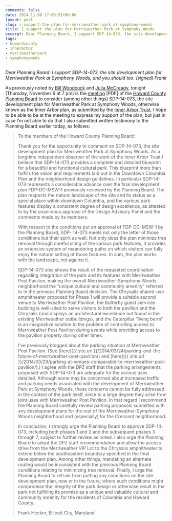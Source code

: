 ```yaml
---
comments: false
date: 2014-11-06 17:00:51+00:00
layout: post
slug: i-support-the-plan-for-merriweather-park-at-symphony-woods
title: I support the plan for Merriweather Park at Symphony Woods
excerpt: Dear Planning Board, I support SDP-14-073, the site development plan for Merriweather Park at Symphony Woods, and you should too. (signed) Frank
tags:
- howardcounty
- innerarbor
- merriweatherpark
- symphonywoods
---
```


_Dear Planning Board: I support SDP-14-073, the site development plan for Merriweather Park at Symphony Woods, and you should too. (signed) Frank_

As previously noted by 	[Bill Woodcock](http://53beersontap.typepad.com/53beers/2014/11/my-thursday-night-planning-board-testimony.html) and [Julia McCready](http://villagegreentownsquared.blogspot.com/2014/11/seeing-yourself.html), tonight (Thursday, November 6 at 7 pm) is the [meeting](http://www.howardcountymd.gov/WorkArea/linkit.aspx?LinkIdentifier=id&ItemID=6442476915&libID=6442476907) [PDF] of the [Howard County Planning Board](http://www.howardcountymd.gov/planning_board.htm) to consider (among other things) SDP-14-073, the site development plan for Merriweather Park at Symphony Woods, otherwise known as the Inner Arbor plan, as submitted by the [Inner Arbor Trust](http://inartrust.org). I hope to be able to be at the meeting to express my support of the plan, but just in case I’m not able to do that I also submitted written testimony to the Planning Board earlier today, as follows:

> To the members of the Howard County Planning Board:
>
> Thank you for the opportunity to comment on SDP-14-073, the site
> development plan for Merriweather Park at Symphony Woods. As a
> longtime independent observer of the work of the Inner Arbor Trust I
> believe that SDP-14-073 provides a complete and detailed blueprint
> for a beautiful and functional cultural park. This blueprint more
> than fulfills the vision and requirements laid out in the Downtown
> Columbia Plan and the neighborhood design guidelines. In particular
> SDP-14-073 represents a considerable advance over the final
> development plan FDP-DC-MSW-1 previously reviewed by the Planning
> Board. The plan respects the natural landscape of the site and its
> status as a special place within downtown Columbia, and the various
> park features display a consistent degree of design excellence, as
> attested to by the unanimous approval of the Design Advisory Panel
> and the comments made by its members.
>
> With respect to the conditions put on approval of FDP-DC-MSW-1 by
> the Planning Board, SDP- 14-073 meets not only the letter of those
> conditions but their spirit as well. Not only does the plan minimize
> tree removal through careful siting of the various park features, it
> provides an extensive system of meandering paths on which visitors
> can fully enjoy the natural setting of those features. In sum, the
> plan works with the landscape, not against it.
>
> SDP-14-073 also shows the result of the requested coordination
> regarding integration of the park and its features with Merriweather
> Post Pavilion, making the overall Merriweather-Symphony Woods
> neighborhood the “unique cultural and community amenity” referred to
> in the previous Planning Board decision. The Chrysalis shared-use
> amphitheater proposed for Phase 1 will provide a suitable second
> venue to Merriweather Post Pavilion, the Butterfly guest services
> building is well-sited to serve visitors to both the pavilion and
> the Chrysalis (and displays an architectural excellence not found in
> the existing Merriweather outbuildings), and the Caterpillar “living
> berm” is an imaginative solution to the problem of controlling
> access to Merriweather Post Pavilion during events while providing
> access to the pavilion property during other times.
>
> I’ve previously blogged about the parking situation at Merriweather
> Post Pavilion. (See
> [here]({{ site.url }}/2014/03/24/parking-and-the-future-of-merriweather-post-pavilion/)
> and
> [here]({{ site.url }}/2014/03/29/parking-at-venues-comparable-to-merriweather-post-pavilion/).)
> I agree with the DPZ staff that the parking arrangements proposed
> with SDP-14-073 are adequate for the various uses detailed. Although
> some may be concerned about increased traffic and parking needs
> associated with the development of Merriweather Park at Symphony
> Woods, those concerns cannot be fully addressed in the context of
> the park itself, since to a large degree they arise from joint uses
> with Merriweather Post Pavilion. In that regard I recommend the
> Planning Board carefully review parking proposals submitted with any
> development plans for the rest of the Merriweather-Symphony Woods
> neighborhood and (especially) for the Crescent neighborhood.
>
> In conclusion, I strongly urge the Planning Board to approve
> SDP-14-073, including both phases 1 and 2 and the subsequent phases
> 3 through 7, subject to further review as noted. I also urge the
> Planning Board to adopt the DPZ staff recommendation and allow the
> access drive from the Merriweather VIP Lot to the Chrysalis
> amphitheater to extend below the southeastern boundary specified in
> the final development plan. Among other things, mandating an
> alternate routing would be inconsistent with the previous Planning
> Board conditions relating to minimizing tree removal. Finally, I
> urge the Planning Board to refrain from putting any conditions on
> the site development plan, now or in the future, where such
> conditions might compromise the integrity of the park design or
> otherwise result in the park not fulfilling its promise as a unique
> and valuable cultural and community amenity for the residents of
> Columbia and Howard County.
>
> Frank Hecker, Ellicott City, Maryland
